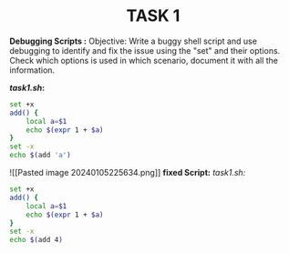<center><h1>TASK 1</h1></center>

**Debugging Scripts :**
 Objective: Write a buggy shell script and use debugging to identify and fix the issue using the "set" and their options. Check which options is used in which scenario, document it with all the information.

***task1.sh*:** 
```bash
set +x  
add() {  
	local a=$1  
	echo $(expr 1 + $a)  
}  
set -x  
echo $(add 'a')
```

![[Pasted image 20240105225634.png]]
**fixed Script:**
*task1.sh:*
```bash
set +x  
add() {  
	local a=$1  
	echo $(expr 1 + $a)  
}  
set -x  
echo $(add 4)
```

